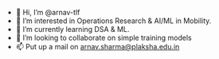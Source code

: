 - 👋 Hi, I’m @arnav-tlf
- 👀 I’m interested in Operations Research & AI/ML in Mobility.
- 🌱 I’m currently learning DSA & ML.
- 💞️ I’m looking to collaborate on simple training models
- 📫 Put up a mail on arnav.sharma@plaksha.edu.in

